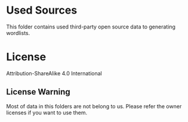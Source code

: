 # Used Sources
This folder contains used third-party open source data to generating wordlists.

# License
Attribution-ShareAlike 4.0 International

## License Warning
Most of data in this folders are not belong to us.
Please refer the owner licenses if you want to use them.
